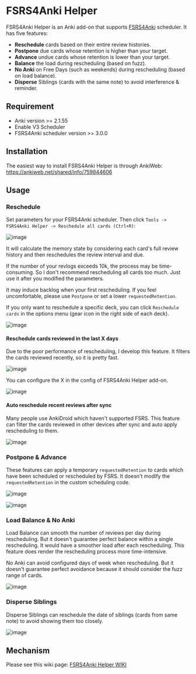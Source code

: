 # FSRS4Anki Helper

FSRS4Anki Helper is an Anki add-on that supports [FSRS4Anki](https://github.com/open-spaced-repetition/fsrs4anki) scheduler. It has five features:
- **Reschedule** cards based on their entire review histories.
- **Postpone** due cards whose retention is higher than your target.
- **Advance** undue cards whose retention is lower than your target.
- **Balance** the load during rescheduling (based on fuzz).
- **No Anki** on Free Days (such as weekends) during rescheduling (based on load balance).
- **Disperse** Siblings (cards with the same note) to avoid interference & reminder.

## Requirement

- Anki version >= 2.1.55
- Enable V3 Scheduler
- FSRS4Anki scheduler version >= 3.0.0

## Installation

The easiest way to install FSRS4Anki Helper is through AnkiWeb: https://ankiweb.net/shared/info/759844606

## Usage

### Reschedule

Set parameters for your FSRS4Anki scheduler. Then click `Tools -> FSRS4Anki Helper -> Reschedule all cards (Ctrl+R)`:

![image](https://user-images.githubusercontent.com/32575846/234739908-336eda6f-11db-4db7-96c5-7e1fdb280119.png)

It will calculate the memory state by considering each card's full review history and then reschedules the review interval and due.

If the number of your revlogs exceeds 10k, the process may be time-consuming. So I don't recommend rescheduling all cards too much. Just use it after you modified the parameters.

It may induce backlog when your first rescheduling. If you feel uncomfortable, please use `Postpone` or set a lower `requestedRetention`.

If you only want to reschedule a specific deck, you can click `Reschedule cards` in the options menu (gear icon in the right side of each deck).

![image](https://user-images.githubusercontent.com/32575846/234741376-ac88bb39-c7be-40ea-b7cb-dbd7d1ac148e.png)

#### Reschedule cards reviewed in the last X days

Due to the poor performance of rescheduling, I develop this feature. It filters the cards reviewed recently, so it is pretty fast.

![image](https://user-images.githubusercontent.com/32575846/234741784-58510653-7c19-4f8c-a9e5-a8a466503e50.png)

You can configure the X in the config of FSRS4Anki Helper add-on.

![image](https://user-images.githubusercontent.com/32575846/234742188-9ee70dd8-009f-4371-a47d-d23282a7b2f2.png)

#### Auto reschedule recent reviews after sync

Many people use AnkiDroid which haven't supported FSRS. This feature can filter the cards reviewed in other devices after sync and auto apply rescheduling to them.

![image](https://user-images.githubusercontent.com/32575846/234742500-c5bc748d-5f5e-4307-a27b-346edb0ae1d2.png)

### Postpone & Advance

These features can apply a temporary `requestedRetention` to cards which have been scheduled or rescheduled by FSRS. It doesn't modify the `requestedRetention` in the custom scheduling code.

![image](https://user-images.githubusercontent.com/32575846/234742970-4733a244-aaad-4fab-9434-726ffac8b280.png)

![image](https://user-images.githubusercontent.com/32575846/234743037-53a0d0bb-0ee5-4da4-984b-68a99b949c04.png)

### Load Balance & No Anki

Load Balance can smooth the number of reviews per day during rescheduling. But it doesn't guarantee perfect balance within a single rescheduling. It would have a smoother load after each rescheduling. This feature does render the rescheduling process more time-intensive.

No Anki can avoid configured days of week when rescheduling. But it doesn't guarantee perfect avoidance because it should consider the fuzz range of cards.

![image](https://user-images.githubusercontent.com/32575846/234743512-8a0761e1-cc2a-49d4-9f8e-1b37d23291be.png)

### Disperse Siblings

Disperse Siblings can reschedule the date of siblings (cards from same note) to avoid showing them too closely.

![image](https://user-images.githubusercontent.com/32575846/234745480-78d43334-0822-475a-a9ed-f3966cebc448.png)

## Mechanism

Please see this wiki page: [FSRS4Anki Helper WIKI](https://github.com/open-spaced-repetition/fsrs4anki-helper/wiki)
